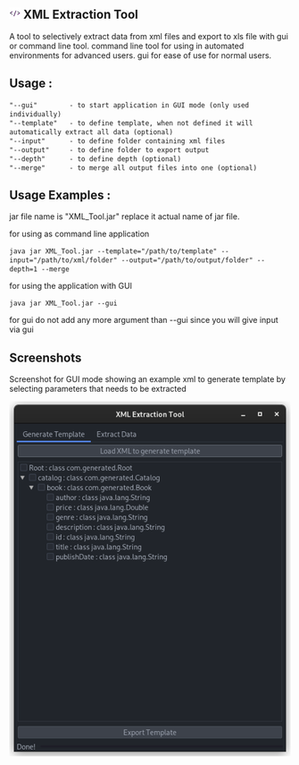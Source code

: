 ## <img src="images/logo.jpg" width="20" height="20"  alt=""/> XML Extraction Tool

A tool to selectively extract data from xml files and export to xls file with gui or command line tool. command line
tool for using in automated environments for advanced users. gui for ease of use for normal users.

## Usage :

```
"--gui"        - to start application in GUI mode (only used individually)
"--template"   - to define template, when not defined it will automatically extract all data (optional)
"--input"      - to define folder containing xml files
"--output"     - to define folder to export output
"--depth"      - to define depth (optional)
"--merge"      - to merge all output files into one (optional)
```

## Usage Examples :

jar file name is "XML_Tool.jar" replace it actual name of jar file.

for using as command line application

```
java jar XML_Tool.jar --template="/path/to/template" --input="/path/to/xml/folder" --output="/path/to/output/folder" --depth=1 --merge
```

for using the application with GUI

```
java jar XML_Tool.jar --gui
```

for gui do not add any more argument than --gui since you will give input via gui

## Screenshots

Screenshot for GUI mode showing an example xml to generate template by selecting parameters that needs to be extracted

![](images/screencap1.png)